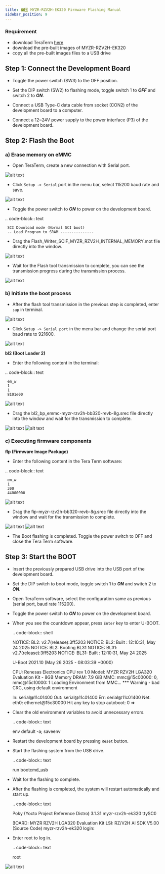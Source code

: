 ```yaml
---
title: 🅾️9️⃣ MYZR-RZV2H-EK320 Firmware Flashing Manual
sidebar_position: 9
---
```


### Requirement
- download TeraTerm [here](https://tera-term.en.softonic.com/?ex=RAMP-3582.4&rex=true) 
- download the pre-built images of MYZR-RZV2H-EK320
- copy all the pre-built images files to a USB drive

## Step 1: Connect the Development Board

- Toggle the power switch (SW3) to the OFF position.

- Set the DIP switch (SW2) to flashing mode, toggle switch 1 to ***OFF*** and switch 2 to ***ON***.

- Connect a USB Type-C data cable from socket (CON2) of the development board to a computer. 

- Connect a 12~24V power supply to the power interface (P3) of the development board.

## Step 2: Flash the Boot

### a) Erase memory on eMMC 

- Open TeraTerm, create a new connection with Serial port. 

![alt text](o9-1.png)

- Click `Setup -> Serial` port in the menu bar, select 115200 baud rate and save.

![alt text](o9-2.png)

- Toggle the power switch to ***ON*** to power on the development board.

.. code-block:: text
    
     SCI Download mode (Normal SCI boot)
     -- Load Program to SRAM ---------------

- Drag the Flash_Writer_SCIF_MYZR_RZV2H_INTERNAL_MEMORY.mot file directly into the window.

![alt text](o9-3.png)

- Wait for the Flash tool transmission to complete, you can see the transmission progress during the transmission process.

![alt text](o9-4.png)

### b) Initiate the boot process

- After the flash tool transmission in the previous step is completed, enter `sup` in terminal.

![alt text](o9-5.png)

- Click `Setup -> Serial port` in the menu bar and change the serial port baud rate to 921600.

![alt text](o9-6.png)

**bl2 (Boot Loader 2)**

- Enter the following content in the terminal:

.. code-block:: text
     
     em_w
     1
     1
     8101e00

![alt text](o9-7.png)

- Drag the bl2_bp_emmc-myzr-rzv2h-bb320-revb-8g.srec file directly into the window and wait for the transmission to complete.

![alt text](o9-8.png) ![alt text](o9-9.png)

### c) Executing firmware components

**flp (Firmware Image Package)**

- Enter the following content in the Tera Term software:

.. code-block:: text
     
     em_w
     1
     300
     44000000

![alt text](o9-10.png)

- Drag the fip-myzr-rzv2h-bb320-revb-8g.srec file directly into the window and wait for the transmission to complete.

![alt text](o9-11.png) ![alt text](o9-12.png)

- The Boot flashing is completed. Toggle the power switch to OFF and close the Tera Term software.

## Step 3: Start the BOOT

- Insert the previously prepared USB drive into the USB port of the development board.

- Set the DIP switch to boot mode, toggle switch 1 to ***ON*** and switch 2 to ***ON***.

- Open TeraTerm software, select the configuration same as previous (serial port, baud rate 115200).

- Toggle the power switch to ***ON*** to power on the development board.

- When you see the countdown appear, press `Enter` key to enter U-BOOT.

  .. code-block:: shell
    
     NOTICE:  BL2: v2.7(release):3ff5203
     NOTICE:  BL2: Built : 12:10:31, May 24 2025
     NOTICE:  BL2: Booting BL31
     NOTICE:  BL31: v2.7(release):3ff5203
     NOTICE:  BL31: Built : 12:10:31, May 24 2025
     
     
     U-Boot 2021.10 (May 26 2025 - 08:03:39 +0000)
     
     CPU:   Renesas Electronics CPU rev 1.0
     Model: MYZR RZV2H LGA320 Evaluation Kit - 8GB Memory
     DRAM:  7.9 GiB
     MMC:   mmc@15c00000: 0, mmc@15c10000: 1
     Loading Environment from MMC... *** Warning - bad CRC, using default environment
     
     In:    serial@11c01400
     Out:   serial@11c01400
     Err:   serial@11c01400
     Net:   eth0: ethernet@15c30000
     Hit any key to stop autoboot:  0
     =>

- Clear the old environment variables to avoid unnecessary errors.

  .. code-block:: text
     
     env default -a; saveenv

- Restart the development board by pressing `Reset` button.

- Start the flashing system from the USB drive.

  .. code-block:: text
     
     run bootcmd_usb

- Wait for the flashing to complete.

- After the flashing is completed, the system will restart automatically and start up.

  .. code-block:: text
     
     Poky (Yocto Project Reference Distro) 3.1.31 myzr-rzv2h-ek320 ttySC0
     
     BOARD: MYZR RZV2H LGA320 Evaluation Kit
     LSI: RZ/V2H
     AI SDK V5.00 (Source Code)
     myzr-rzv2h-ek320 login:

- Enter root to log in.

  .. code-block:: text
     
     root

![alt text](o9-13.png)